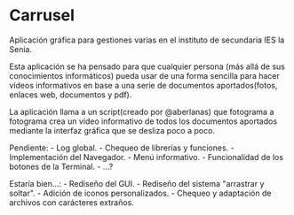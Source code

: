 # Carrusel
Aplicación gráfica para gestiones varias en el instituto de secundaria IES la Senia.

Esta aplicación se ha pensado para que cualquier persona (más allá de sus conocimientos informáticos) pueda usar de una forma sencilla para hacer vídeos informativos en base a una serie de documentos aportados(fotos, enlaces web, documentos y pdf). 

La aplicación llama a un script(creado por @aberlanas) que fotograma a fotograma crea un vídeo informativo de todos los documentos aportados mediante la interfaz gráfica que se desliza poco a poco.

Pendiente:
	- Log global.
	- Chequeo de librerías y funciones.
	- Implementación del Navegador.
	- Menú informativo.
	- Funcionalidad de los botones de la Terminal.
	- ...?

Estaría bien...:
	- Rediseño del GUI.
	- Rediseño del sistema "arrastrar y soltar".
	- Adición de iconos personalizados.
	- Chequeo y adaptación de archivos con carácteres extraños.
